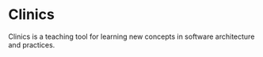 # Clinics
Clinics is a teaching tool for learning new concepts in software architecture and practices.